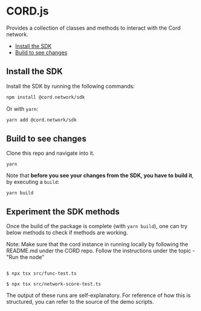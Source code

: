 # CORD.js <!-- omit in toc -->

Provides a collection of classes and methods to interact with the Cord network.

- [Install the SDK](#install-the-sdk)
- [Build to see changes](#build-to-see-changes)

## Install the SDK

Install the SDK by running the following commands:

```bash
npm install @cord.network/sdk
```

Or with `yarn`:

```bash
yarn add @cord.network/sdk
```

## Build to see changes

Clone this repo and navigate into it.

```
yarn
```

Note that **before you see your changes from the SDK, you have to build it**, by executing a `build`:

```
yarn build
```

## Experiment the SDK methods


Once the build of the package is complete (with `yarn build`), one can try below methods to check
if methods are working.

Note:
Make sure that the cord instance in running locally by following the README.md under the CORD repo.
Follow the instructions under the topic -  "Run the node"


```

$ npx tsx src/func-test.ts

$ npx tsx src/network-score-test.ts

```
The output of these runs are self-explanatory. For reference of how this is structured,
you can refer to the source of the demo scripts.

